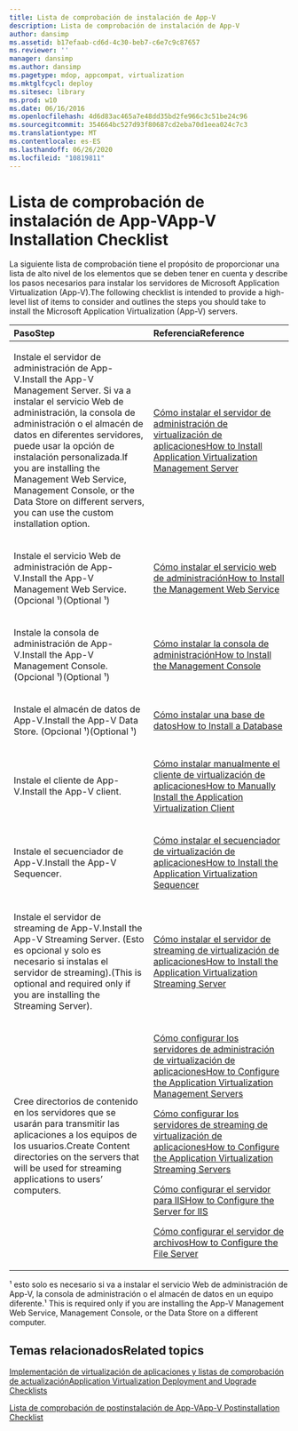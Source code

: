 ```yaml
---
title: Lista de comprobación de instalación de App-V
description: Lista de comprobación de instalación de App-V
author: dansimp
ms.assetid: b17efaab-cd6d-4c30-beb7-c6e7c9c87657
ms.reviewer: ''
manager: dansimp
ms.author: dansimp
ms.pagetype: mdop, appcompat, virtualization
ms.mktglfcycl: deploy
ms.sitesec: library
ms.prod: w10
ms.date: 06/16/2016
ms.openlocfilehash: 4d6d83ac465a7e48dd35bd2fe966c3c51be24c96
ms.sourcegitcommit: 354664bc527d93f80687cd2eba70d1eea024c7c3
ms.translationtype: MT
ms.contentlocale: es-ES
ms.lasthandoff: 06/26/2020
ms.locfileid: "10819811"
---
```

# <span data-ttu-id="322bf-103">Lista de comprobación de instalación de App-V</span><span class="sxs-lookup"><span data-stu-id="322bf-103">App-V Installation Checklist</span></span>


<span data-ttu-id="322bf-104">La siguiente lista de comprobación tiene el propósito de proporcionar una lista de alto nivel de los elementos que se deben tener en cuenta y describe los pasos necesarios para instalar los servidores de Microsoft Application Virtualization (App-V).</span><span class="sxs-lookup"><span data-stu-id="322bf-104">The following checklist is intended to provide a high-level list of items to consider and outlines the steps you should take to install the Microsoft Application Virtualization (App-V) servers.</span></span>

<table>
<colgroup>
<col width="50%" />
<col width="50%" />
</colgroup>
<thead>
<tr class="header">
<th align="left"><span data-ttu-id="322bf-105">Paso</span><span class="sxs-lookup"><span data-stu-id="322bf-105">Step</span></span></th>
<th align="left"><span data-ttu-id="322bf-106">Referencia</span><span class="sxs-lookup"><span data-stu-id="322bf-106">Reference</span></span></th>
</tr>
</thead>
<tbody>
<tr class="odd">
<td align="left"><p><span data-ttu-id="322bf-107">Instale el servidor de administración de App-V.</span><span class="sxs-lookup"><span data-stu-id="322bf-107">Install the App-V Management Server.</span></span> <span data-ttu-id="322bf-108">Si va a instalar el servicio Web de administración, la consola de administración o el almacén de datos en diferentes servidores, puede usar la opción de instalación personalizada.</span><span class="sxs-lookup"><span data-stu-id="322bf-108">If you are installing the Management Web Service, Management Console, or the Data Store on different servers, you can use the custom installation option.</span></span></p></td>
<td align="left"><p><a href="how-to-install-application-virtualization-management-server.md" data-raw-source="[How to Install Application Virtualization Management Server](how-to-install-application-virtualization-management-server.md)"><span data-ttu-id="322bf-109">Cómo instalar el servidor de administración de virtualización de aplicaciones</span><span class="sxs-lookup"><span data-stu-id="322bf-109">How to Install Application Virtualization Management Server</span></span></a></p></td>
</tr>
<tr class="even">
<td align="left"><p><span data-ttu-id="322bf-110">Instale el servicio Web de administración de App-V.</span><span class="sxs-lookup"><span data-stu-id="322bf-110">Install the App-V Management Web Service.</span></span> <span data-ttu-id="322bf-111">(Opcional ¹)</span><span class="sxs-lookup"><span data-stu-id="322bf-111">(Optional ¹)</span></span></p></td>
<td align="left"><p><a href="how-to-install-the-management-web-service.md" data-raw-source="[How to Install the Management Web Service](how-to-install-the-management-web-service.md)"><span data-ttu-id="322bf-112">Cómo instalar el servicio web de administración</span><span class="sxs-lookup"><span data-stu-id="322bf-112">How to Install the Management Web Service</span></span></a></p></td>
</tr>
<tr class="odd">
<td align="left"><p><span data-ttu-id="322bf-113">Instale la consola de administración de App-V.</span><span class="sxs-lookup"><span data-stu-id="322bf-113">Install the App-V Management Console.</span></span> <span data-ttu-id="322bf-114">(Opcional ¹)</span><span class="sxs-lookup"><span data-stu-id="322bf-114">(Optional ¹)</span></span></p></td>
<td align="left"><p><a href="how-to-install-the-management-console.md" data-raw-source="[How to Install the Management Console](how-to-install-the-management-console.md)"><span data-ttu-id="322bf-115">Cómo instalar la consola de administración</span><span class="sxs-lookup"><span data-stu-id="322bf-115">How to Install the Management Console</span></span></a></p></td>
</tr>
<tr class="even">
<td align="left"><p><span data-ttu-id="322bf-116">Instale el almacén de datos de App-V.</span><span class="sxs-lookup"><span data-stu-id="322bf-116">Install the App-V Data Store.</span></span> <span data-ttu-id="322bf-117">(Opcional ¹)</span><span class="sxs-lookup"><span data-stu-id="322bf-117">(Optional ¹)</span></span></p></td>
<td align="left"><p><a href="how-to-install-a-database.md" data-raw-source="[How to Install a Database](how-to-install-a-database.md)"><span data-ttu-id="322bf-118">Cómo instalar una base de datos</span><span class="sxs-lookup"><span data-stu-id="322bf-118">How to Install a Database</span></span></a></p></td>
</tr>
<tr class="odd">
<td align="left"><p><span data-ttu-id="322bf-119">Instale el cliente de App-V.</span><span class="sxs-lookup"><span data-stu-id="322bf-119">Install the App-V client.</span></span></p></td>
<td align="left"><p><a href="how-to-manually-install-the-application-virtualization-client.md" data-raw-source="[How to Manually Install the Application Virtualization Client](how-to-manually-install-the-application-virtualization-client.md)"><span data-ttu-id="322bf-120">Cómo instalar manualmente el cliente de virtualización de aplicaciones</span><span class="sxs-lookup"><span data-stu-id="322bf-120">How to Manually Install the Application Virtualization Client</span></span></a></p></td>
</tr>
<tr class="even">
<td align="left"><p><span data-ttu-id="322bf-121">Instale el secuenciador de App-V.</span><span class="sxs-lookup"><span data-stu-id="322bf-121">Install the App-V Sequencer.</span></span></p></td>
<td align="left"><p><a href="how-to-install-the-application-virtualization-sequencer.md" data-raw-source="[How to Install the Application Virtualization Sequencer](how-to-install-the-application-virtualization-sequencer.md)"><span data-ttu-id="322bf-122">Cómo instalar el secuenciador de virtualización de aplicaciones</span><span class="sxs-lookup"><span data-stu-id="322bf-122">How to Install the Application Virtualization Sequencer</span></span></a></p></td>
</tr>
<tr class="odd">
<td align="left"><p><span data-ttu-id="322bf-123">Instale el servidor de streaming de App-V.</span><span class="sxs-lookup"><span data-stu-id="322bf-123">Install the App-V Streaming Server.</span></span> <span data-ttu-id="322bf-124">(Esto es opcional y solo es necesario si instalas el servidor de streaming).</span><span class="sxs-lookup"><span data-stu-id="322bf-124">(This is optional and required only if you are installing the Streaming Server).</span></span></p></td>
<td align="left"><p><a href="how-to-install-the-application-virtualization-streaming-server.md" data-raw-source="[How to Install the Application Virtualization Streaming Server](how-to-install-the-application-virtualization-streaming-server.md)"><span data-ttu-id="322bf-125">Cómo instalar el servidor de streaming de virtualización de aplicaciones</span><span class="sxs-lookup"><span data-stu-id="322bf-125">How to Install the Application Virtualization Streaming Server</span></span></a></p></td>
</tr>
<tr class="even">
<td align="left"><p><span data-ttu-id="322bf-126">Cree directorios de contenido en los servidores que se usarán para transmitir las aplicaciones a los equipos de los usuarios.</span><span class="sxs-lookup"><span data-stu-id="322bf-126">Create Content directories on the servers that will be used for streaming applications to users’ computers.</span></span></p></td>
<td align="left"><p><a href="how-to-configure-the-application-virtualization-management-servers.md" data-raw-source="[How to Configure the Application Virtualization Management Servers](how-to-configure-the-application-virtualization-management-servers.md)"><span data-ttu-id="322bf-127">Cómo configurar los servidores de administración de virtualización de aplicaciones</span><span class="sxs-lookup"><span data-stu-id="322bf-127">How to Configure the Application Virtualization Management Servers</span></span></a></p>
<p><a href="how-to-configure-the-application-virtualization-streaming-servers.md" data-raw-source="[How to Configure the Application Virtualization Streaming Servers](how-to-configure-the-application-virtualization-streaming-servers.md)"><span data-ttu-id="322bf-128">Cómo configurar los servidores de streaming de virtualización de aplicaciones</span><span class="sxs-lookup"><span data-stu-id="322bf-128">How to Configure the Application Virtualization Streaming Servers</span></span></a></p>
<p><a href="how-to-configure-the-server-for-iis.md" data-raw-source="[How to Configure the Server for IIS](how-to-configure-the-server-for-iis.md)"><span data-ttu-id="322bf-129">Cómo configurar el servidor para IIS</span><span class="sxs-lookup"><span data-stu-id="322bf-129">How to Configure the Server for IIS</span></span></a></p>
<p><a href="how-to-configure-the-file-server.md" data-raw-source="[How to Configure the File Server](how-to-configure-the-file-server.md)"><span data-ttu-id="322bf-130">Cómo configurar el servidor de archivos</span><span class="sxs-lookup"><span data-stu-id="322bf-130">How to Configure the File Server</span></span></a></p></td>
</tr>
</tbody>
</table>

 

<span data-ttu-id="322bf-131">¹ esto solo es necesario si va a instalar el servicio Web de administración de App-V, la consola de administración o el almacén de datos en un equipo diferente.</span><span class="sxs-lookup"><span data-stu-id="322bf-131">¹ This is required only if you are installing the App-V Management Web Service, Management Console, or the Data Store on a different computer.</span></span>

## <span data-ttu-id="322bf-132">Temas relacionados</span><span class="sxs-lookup"><span data-stu-id="322bf-132">Related topics</span></span>


[<span data-ttu-id="322bf-133">Implementación de virtualización de aplicaciones y listas de comprobación de actualización</span><span class="sxs-lookup"><span data-stu-id="322bf-133">Application Virtualization Deployment and Upgrade Checklists</span></span>](application-virtualization-deployment-and-upgrade-checklists.md)

[<span data-ttu-id="322bf-134">Lista de comprobación de postinstalación de App-V</span><span class="sxs-lookup"><span data-stu-id="322bf-134">App-V Postinstallation Checklist</span></span>](app-v-postinstallation-checklist.md)

 

 





